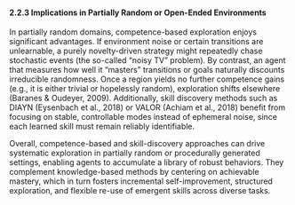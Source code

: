 #### 2.2.3 Implications in Partially Random or Open-Ended Environments

In partially random domains, competence-based exploration enjoys significant advantages. If environment noise or certain transitions are unlearnable, a purely novelty-driven strategy might repeatedly chase stochastic events (the so-called “noisy TV” problem). By contrast, an agent that measures how well it “masters” transitions or goals naturally discounts irreducible randomness. Once a region yields no further competence gains (e.g., it is either trivial or hopelessly random), exploration shifts elsewhere (Baranes & Oudeyer, 2009). Additionally, skill discovery methods such as DIAYN (Eysenbach et al., 2018) or VALOR (Achiam et al., 2018) benefit from focusing on stable, controllable modes instead of ephemeral noise, since each learned skill must remain reliably identifiable.

Overall, competence-based and skill-discovery approaches can drive systematic exploration in partially random or procedurally generated settings, enabling agents to accumulate a library of robust behaviors. They complement knowledge-based methods by centering on achievable mastery, which in turn fosters incremental self-improvement, structured exploration, and flexible re-use of emergent skills across diverse tasks.
